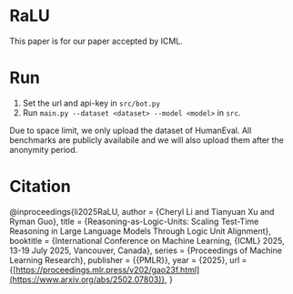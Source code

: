 # RaLU
This paper is for our paper accepted by ICML.

# Run
1. Set the url and api-key in `src/bot.py`
2. Run `main.py --dataset <dataset> --model <model>` in `src`.

Due to space limit, we only upload the dataset of HumanEval. All benchmarks are publicly availabile and we will also upload them after the anonymity period.

# Citation
@inproceedings{li2025RaLU,
  author       = {Cheryl Li and
                  Tianyuan Xu and
                  Ryman Guo},
  title        = {Reasoning-as-Logic-Units: Scaling Test-Time Reasoning in Large Language
Models Through Logic Unit Alignment},
  booktitle    = {International Conference on Machine Learning, {ICML} 2025, 13-19 July
                  2025, Vancouver, Canada},
  series       = {Proceedings of Machine Learning Research},
  publisher    = {{PMLR}},
  year         = {2025},
  url          = {[https://proceedings.mlr.press/v202/gao23f.html](https://www.arxiv.org/abs/2502.07803)},
}
